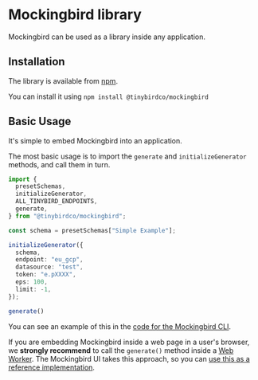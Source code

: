 # Mockingbird library

Mockingbird can be used as a library inside any application.

## Installation

The library is available from [npm](https://www.npmjs.com/package/@tinybirdco/mockingbird).

You can install it using `npm install @tinybirdco/mockingbird`

## Basic Usage

It's simple to embed Mockingbird into an application.

The most basic usage is to import the `generate` and `initializeGenerator` methods, and call them in turn.

```typescript
import {
  presetSchemas,
  initializeGenerator,
  ALL_TINYBIRD_ENDPOINTS,
  generate,
} from "@tinybirdco/mockingbird";

const schema = presetSchemas["Simple Example"];

initializeGenerator({
  schema,
  endpoint: "eu_gcp",
  datasource: "test",
  token: "e.pXXXX",
  eps: 100,
  limit: -1,
});

generate()
```

You can see an example of this in the [code for the Mockingbird CLI](https://github.com/tinybirdco/mockingbird/blob/main/apps/cli/index.js).

If you are embedding Mockingbird inside a web page in a user's browser, we **strongly recommend** to call the `generate()` method inside a [Web Worker](https://developer.mozilla.org/en-US/docs/Web/API/Web_Workers_API/Using_web_workers). The Mockingbird UI takes this approach, so you can [use this as a reference implementation](https://github.com/tinybirdco/mockingbird/tree/main/apps/web/src/lib).